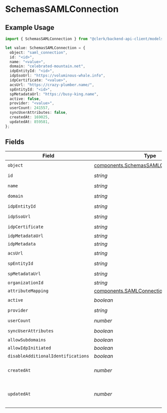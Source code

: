 # SchemasSAMLConnection

## Example Usage

```typescript
import { SchemasSAMLConnection } from "@clerk/backend-api-client/models/components";

let value: SchemasSAMLConnection = {
  object: "saml_connection",
  id: "<id>",
  name: "<value>",
  domain: "celebrated-mountain.net",
  idpEntityId: "<id>",
  idpSsoUrl: "https://voluminous-whale.info",
  idpCertificate: "<value>",
  acsUrl: "https://crazy-plumber.name/",
  spEntityId: "<id>",
  spMetadataUrl: "https://busy-king.name",
  active: false,
  provider: "<value>",
  userCount: 241557,
  syncUserAttributes: false,
  createdAt: 169025,
  updatedAt: 859581,
};
```

## Fields

| Field                                                                                                  | Type                                                                                                   | Required                                                                                               | Description                                                                                            |
| ------------------------------------------------------------------------------------------------------ | ------------------------------------------------------------------------------------------------------ | ------------------------------------------------------------------------------------------------------ | ------------------------------------------------------------------------------------------------------ |
| `object`                                                                                               | [components.SchemasSAMLConnectionObject](../../models/components/schemassamlconnectionobject.md)       | :heavy_check_mark:                                                                                     | N/A                                                                                                    |
| `id`                                                                                                   | *string*                                                                                               | :heavy_check_mark:                                                                                     | N/A                                                                                                    |
| `name`                                                                                                 | *string*                                                                                               | :heavy_check_mark:                                                                                     | N/A                                                                                                    |
| `domain`                                                                                               | *string*                                                                                               | :heavy_check_mark:                                                                                     | N/A                                                                                                    |
| `idpEntityId`                                                                                          | *string*                                                                                               | :heavy_check_mark:                                                                                     | N/A                                                                                                    |
| `idpSsoUrl`                                                                                            | *string*                                                                                               | :heavy_check_mark:                                                                                     | N/A                                                                                                    |
| `idpCertificate`                                                                                       | *string*                                                                                               | :heavy_check_mark:                                                                                     | N/A                                                                                                    |
| `idpMetadataUrl`                                                                                       | *string*                                                                                               | :heavy_minus_sign:                                                                                     | N/A                                                                                                    |
| `idpMetadata`                                                                                          | *string*                                                                                               | :heavy_minus_sign:                                                                                     | N/A                                                                                                    |
| `acsUrl`                                                                                               | *string*                                                                                               | :heavy_check_mark:                                                                                     | N/A                                                                                                    |
| `spEntityId`                                                                                           | *string*                                                                                               | :heavy_check_mark:                                                                                     | N/A                                                                                                    |
| `spMetadataUrl`                                                                                        | *string*                                                                                               | :heavy_check_mark:                                                                                     | N/A                                                                                                    |
| `organizationId`                                                                                       | *string*                                                                                               | :heavy_minus_sign:                                                                                     | N/A                                                                                                    |
| `attributeMapping`                                                                                     | [components.SAMLConnectionAttributeMapping](../../models/components/samlconnectionattributemapping.md) | :heavy_minus_sign:                                                                                     | N/A                                                                                                    |
| `active`                                                                                               | *boolean*                                                                                              | :heavy_check_mark:                                                                                     | N/A                                                                                                    |
| `provider`                                                                                             | *string*                                                                                               | :heavy_check_mark:                                                                                     | N/A                                                                                                    |
| `userCount`                                                                                            | *number*                                                                                               | :heavy_check_mark:                                                                                     | N/A                                                                                                    |
| `syncUserAttributes`                                                                                   | *boolean*                                                                                              | :heavy_check_mark:                                                                                     | N/A                                                                                                    |
| `allowSubdomains`                                                                                      | *boolean*                                                                                              | :heavy_minus_sign:                                                                                     | N/A                                                                                                    |
| `allowIdpInitiated`                                                                                    | *boolean*                                                                                              | :heavy_minus_sign:                                                                                     | N/A                                                                                                    |
| `disableAdditionalIdentifications`                                                                     | *boolean*                                                                                              | :heavy_minus_sign:                                                                                     | N/A                                                                                                    |
| `createdAt`                                                                                            | *number*                                                                                               | :heavy_check_mark:                                                                                     | Unix timestamp of creation.<br/>                                                                       |
| `updatedAt`                                                                                            | *number*                                                                                               | :heavy_check_mark:                                                                                     | Unix timestamp of last update.<br/>                                                                    |